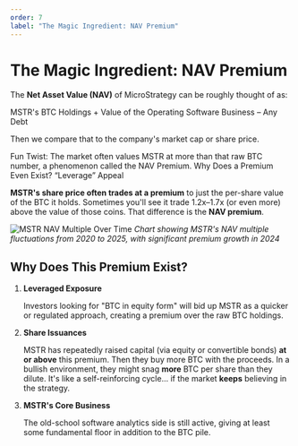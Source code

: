 ```yaml
---
order: 7
label: "The Magic Ingredient: NAV Premium"
---
```


# The Magic Ingredient: NAV Premium

The **Net Asset Value (NAV)** of MicroStrategy can be roughly thought of as:

MSTR's BTC Holdings + Value of the Operating Software Business – Any Debt

Then we compare that to the company's market cap or share price.

Fun Twist: The market often values MSTR at more than that raw BTC number, a phenomenon called the NAV Premium.
Why Does a Premium Even Exist?
“Leverage” Appeal

**MSTR's share price often trades at a premium** to just the per-share value of the BTC it holds. Sometimes you'll see it trade 1.2x–1.7x (or even more) above the value of those coins. That difference is the **NAV premium**.

![MSTR NAV Multiple Over Time](/images/chapter4/nav_multiple_chart.png)
*Chart showing MSTR's NAV multiple fluctuations from 2020 to 2025, with significant premium growth in 2024*

## Why Does This Premium Exist?

1. **Leveraged Exposure**

   Investors looking for "BTC in equity form" will bid up MSTR as a quicker or regulated approach, creating a premium over the raw BTC holdings.

2. **Share Issuances**

   MSTR has repeatedly raised capital (via equity or convertible bonds) **at or above** this premium. Then they buy more BTC with the proceeds. In a bullish environment, they might snag **more** BTC per share than they dilute. It's like a self-reinforcing cycle... if the market **keeps** believing in the strategy.

3. **MSTR's Core Business**

   The old-school software analytics side is still active, giving at least some fundamental floor in addition to the BTC pile.

